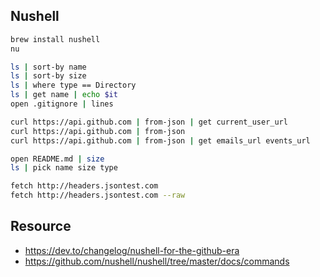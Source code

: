## Nushell

```bash
brew install nushell
nu

ls | sort-by name
ls | sort-by size
ls | where type == Directory
ls | get name | echo $it
open .gitignore | lines

curl https://api.github.com | from-json | get current_user_url
curl https://api.github.com | from-json
curl https://api.github.com | from-json | get emails_url events_url

open README.md | size
ls | pick name size type

fetch http://headers.jsontest.com
fetch http://headers.jsontest.com --raw
```

## Resource

- https://dev.to/changelog/nushell-for-the-github-era
- https://github.com/nushell/nushell/tree/master/docs/commands